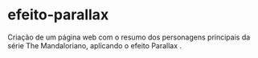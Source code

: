 # efeito-parallax
Criação de um página web com o resumo dos personagens principais da série The Mandaloriano, aplicando o efeito Parallax .

